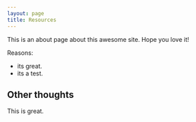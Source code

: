 ```yaml
---
layout: page
title: Resources 
---
```


This is an about page about this awesome site.
Hope you love it!

Reasons:
- its great.
- its a test.

## Other thoughts

This is great.

